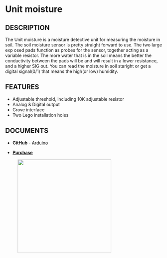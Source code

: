 # Unit moisture

## DESCRIPTION

The Unit moisture is a moisture detective unit for measuring the moisture in soil. The soil moisture sensor is pretty straight forward to use. The two large exp osed pads function as probes for the sensor, together acting as a variable resistor. The more water that is in the soil means the better the conductivity between the pads will be and will result in a lower resistance, and a higher SIG out.
You can read the moisture in soil staright or get a digital signal(0/1) that means the high(or low) humidity.

## FEATURES

-  Adjustable threshold, including 10K adjustable resistor
-  Analog & Digital output
-  Grove interface
-  Two Lego installation holes

## DOCUMENTS

-  **GitHub** - [Arduino](https://github.com/m5stack/M5Stack/tree/master/examples/Unit/Earth)

- **[Purchase](https://www.aliexpress.com/store/3226069?spm=2114.search0104.3.5.66051a4dlpB2ti)**

<figure>
    <img src="assets/img/product_pics/units/M5GO_Unit_moisture.jpg" height="300" width="300">
</figure>
